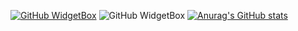 <!---
evokerking1/evokerking1 is a ✨ special ✨ repository because its `README.md` (this file) appears on your GitHub profile.
You can click the Preview link to take a look at your changes.
--->
[![GitHub WidgetBox](https://github-widgetbox.vercel.app/api/profile?username=evokerking1&data=followers,repositories,stars,commits&theme=nautilus)](https://github.com/Jurredr/github-widgetbox)
![GitHub WidgetBox](https://github-widgetbox.vercel.app/api/skills?languages=js,java,python,html,css)
[![Anurag's GitHub stats](https://github-readme-stats.vercel.app/api?username=evokerking1&theme=synthwave)](https://github.com/anuraghazra/github-readme-stats)
